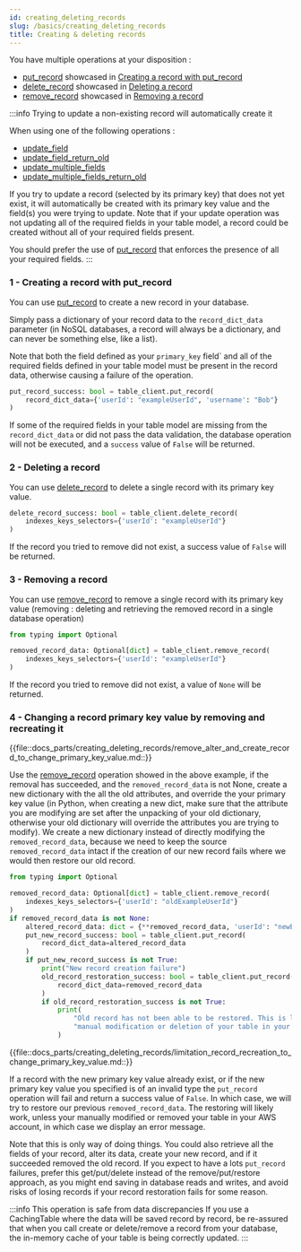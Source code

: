 ```yaml
---
id: creating_deleting_records
slug: /basics/creating_deleting_records
title: Creating & deleting records
---
```




You have multiple operations at your disposition :

- [put_record](../api/put_record) showcased in [Creating a record with put_record](../basics/creating_deleting_records#1---creating-a-record-with-put_record)
- [delete_record](../api/delete_record) showcased in [Deleting a record](../basics/creating_deleting_records#2---deleting-a-record)
- [remove_record](../api/remove_record) showcased in [Removing a record](../basics/creating_deleting_records#3---removing-a-record)

:::info Trying to update a non-existing record will automatically create it

When using one of the following operations :
- [update_field](../api/update_field)
- [update_field_return_old](../api/update_field_return_old)
- [update_multiple_fields](../api/update_multiple_fields)
- [update_multiple_fields_return_old](../api/update_multiple_fields_return_old)

If you try to update a record (selected by its primary key) that does not yet exist,
it will automatically be created with its primary key value and the field(s) you were
trying to update. Note that if your update operation was not updating all of the required
fields in your table model, a record could be created without all of your required fields present.

You should prefer the use of [put_record](../api/put_record) that enforces the presence of all
your required fields.
:::

### 1 - Creating a record with put_record

You can use [put_record](../api/get_field.md) to create a new record in your database.

Simply pass a dictionary of your record data to the ```record_dict_data``` parameter (in NoSQL databases, a record will 
always be a dictionary, and can never be something else, like a list).

Note that both the field defined as your ```primary_key``` field` and all of the required fields defined in your table 
model must be present in the record data, otherwise causing a failure of the operation.

```python
put_record_success: bool = table_client.put_record(
    record_dict_data={'userId': "exampleUserId", 'username': "Bob"}
)
```
If some of the required fields in your table model are missing from the ```record_dict_data``` or did not pass the data
validation, the database operation will not be executed, and a ```success``` value of ```False``` will be returned.


### 2 - Deleting a record

You can use [delete_record](../api/delete_record) to delete a single record with its primary key value.

```python
delete_record_success: bool = table_client.delete_record(
    indexes_keys_selectors={'userId': "exampleUserId"}
)
```
If the record you tried to remove did not exist, a success value of ```False``` will be returned.

### 3 - Removing a record
You can use [remove_record](../api/remove_record) to remove a single record with its primary key value (removing : 
deleting and retrieving the removed record in a single database operation)

```python
from typing import Optional

removed_record_data: Optional[dict] = table_client.remove_record(
    indexes_keys_selectors={'userId': "exampleUserId"}
)
```
If the record you tried to remove did not exist, a value of ```None``` will be returned.

### 4 - Changing a record primary key value by removing and recreating it

{{file::docs_parts/creating_deleting_records/remove_alter_and_create_record_to_change_primary_key_value.md::}}

Use the [remove_record](../api/remove_record) operation showed in the above example, if the removal has succeeded, and
the ```removed_record_data``` is not None, create a new dictionary with the all the old attributes, and override the
your primary key value (in Python, when creating a new dict, make sure that the attribute you are modifying are set after 
the unpacking of your old dictionary, otherwise your old dictionary will override the attributes you are trying to modify).
We create a new dictionary instead of directly modifying the ```removed_record_data```, because we need to keep the source
```removed_record_data``` intact if the creation of our new record fails where we would then restore our old record.

```python
from typing import Optional

removed_record_data: Optional[dict] = table_client.remove_record(
    indexes_keys_selectors={'userId': "oldExampleUserId"}
)
if removed_record_data is not None:
    altered_record_data: dict = {**removed_record_data, 'userId': "newExampleUserId"}
    put_new_record_success: bool = table_client.put_record(
        record_dict_data=altered_record_data
    )
    if put_new_record_success is not True:
        print("New record creation failure")
        old_record_restoration_success: bool = table_client.put_record(
            record_dict_data=removed_record_data
        )
        if old_record_restoration_success is not True:
            print(
                "Old record has not been able to be restored. This is likely due to a "
                "manual modification or deletion of your table in your AWS account."
            )
```
{{file::docs_parts/creating_deleting_records/limitation_record_recreation_to_change_primary_key_value.md::}}

If a record with the new primary key value already exist, or if the new primary key value you specified is of an invalid
type the ```put_record``` operation will fail and return a success value of ```False```. In which case, we will try to
restore our previous ```removed_record_data```. The restoring will likely work, unless your manually modified or removed
your table in your AWS account, in which case we display an error message.

Note that this is only way of doing things. You could also retrieve all the fields of your record, alter its data,
create your new record, and if it succeeded removed the old record. If you expect to have a lots ```put_record``` 
failures, prefer this get/put/delete instead of the remove/put/restore approach, as you might end saving in
database reads and writes, and avoid risks of losing records if your record restoration fails for some reason.

:::info This operation is safe from data discrepancies
If you use a CachingTable where the data will be saved record by record, be re-assured that when you call create or 
delete/remove a record from your database, the in-memory cache of your table is being correctly updated.
:::